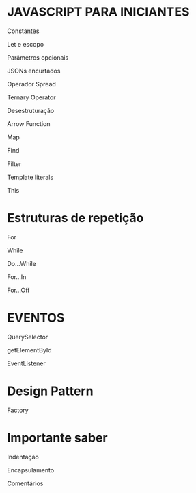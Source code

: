 # JAVASCRIPT PARA INICIANTES



Constantes

Let e escopo

Parâmetros opcionais

JSONs encurtados

Operador Spread

Ternary Operator

Desestruturação

Arrow Function

Map

Find

Filter

Template literals

This

# Estruturas de repetição 

For 

While

Do...While

For...In

For...Off

# EVENTOS

QuerySelector

getElementById

EventListener

# Design Pattern

Factory

# Importante saber 

Indentação

Encapsulamento

Comentários 
